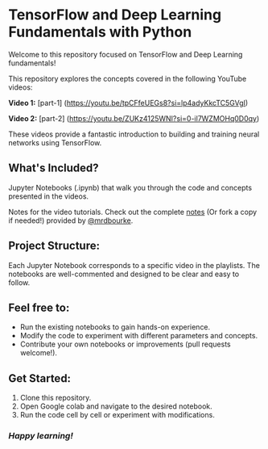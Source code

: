 # TensorFlow and Deep Learning Fundamentals with Python
Welcome to this repository focused on TensorFlow and Deep Learning fundamentals!

This repository explores the concepts covered in the following YouTube videos:

**Video 1:** [part-1] (https://youtu.be/tpCFfeUEGs8?si=lp4adyKkcTC5GVgI)

**Video 2:** [part-2] (https://youtu.be/ZUKz4125WNI?si=0-il7WZMOHq0D0qy)

These videos provide a fantastic introduction to building and training neural networks using TensorFlow.

## What's Included?

Jupyter Notebooks (.ipynb) that walk you through the code and concepts presented in the videos.

Notes for the video tutorials. Check out the complete [notes](https://github.com/mrdbourke/tensorflow-deep-learning) (Or fork a copy if needed!) provided by [@mrdbourke](https://github.com/mrdbourke).
## Project Structure:

Each Jupyter Notebook corresponds to a specific video in the playlists. The notebooks are well-commented and designed to be clear and easy to follow.

## Feel free to:

* Run the existing notebooks to gain hands-on experience.
* Modify the code to experiment with different parameters and concepts.
* Contribute your own notebooks or improvements (pull requests welcome!).
## Get Started:

1. Clone this repository.
2. Open Google colab and navigate to the desired notebook.
3. Run the code cell by cell or experiment with modifications.

### *Happy learning!*
